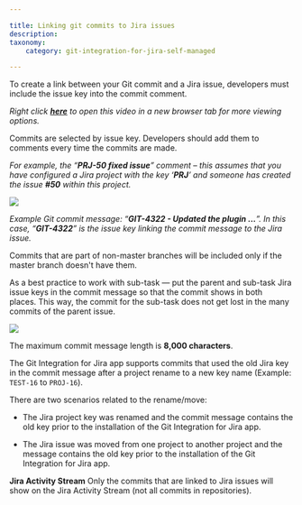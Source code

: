 ```yaml
---

title: Linking git commits to Jira issues
description:
taxonomy:
    category: git-integration-for-jira-self-managed

---
```

To create a link between your Git commit and a Jira issue, developers must include the issue key into the commit comment.

_Right click_ [_**here**_](https://bigbrassband.wistia.com/medias/qmumdo048n) _to open this video in a new browser tab for more viewing options._


Commits are selected by issue key. Developers should add them to comments every time the commits are made.

_For example, the “**PRJ-50 fixed issue**” comment – this assumes that you have configured a Jira project with the key ‘**PRJ**’ and someone has created the issue **#50** within this project._

![](https://bigbrassband.atlassian.net/wiki/download/thumbnails/1930398265/gitserver-jira-issue-git-commits-tab-view.png?version=1&modificationDate=1641369478236&cacheVersion=1&api=v2&width=680&height=302)

_Example Git commit message: “**GIT-4322 - Updated the plugin …**”._
_In this case, “**GIT-4322**” is the issue key linking the commit message to the Jira issue._

Commits that are part of non-master branches will be included only if the master branch doesn't have them.


As a best practice to work with sub-task — put the parent and sub-task Jira issue keys in the commit message so that the commit shows in both places. This way, the commit for the sub-task does not get lost in the many commits of the parent issue.

![](https://bigbrassband.atlassian.net/wiki/download/thumbnails/1930398265/gitserver-git-commits-tab-view-subtask.png?version=1&modificationDate=1641369522246&cacheVersion=1&api=v2&width=655&height=253)

The maximum commit message length is **8,000 characters**.


The Git Integration for Jira app supports commits that used the old Jira key in the commit message after a project rename to a new key name (Example: `TEST-16` to `PROJ-16`).

There are two scenarios related to the rename/move:

*   The Jira project key was renamed and the commit message contains the old key prior to the installation of the Git Integration for Jira app.

*   The Jira issue was moved from one project to another project and the message contains the old key prior to the installation of the Git Integration for Jira app.


**Jira Activity Stream**
Only the commits that are linked to Jira issues will show on the Jira Activity Stream (not all commits in repositories).

